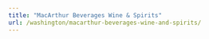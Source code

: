 ```yaml
---
title: "MacArthur Beverages Wine & Spirits"
url: /washington/macarthur-beverages-wine-and-spirits/
---
```

